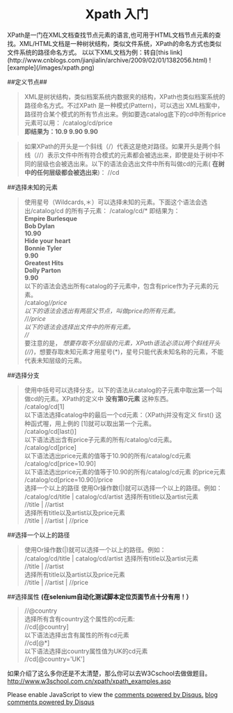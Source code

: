 <h1 align="center">Xpath 入门 </h1>
XPath是一门在XML文档查找节点元素的语言,也可用于HTML文档节点元素的查找。XML/HTML文档是一种树状结构，类似文件系统，XPath的命名方式也类似文件系统的路径命名方式。
以以下XML文档为例：转自[this link](http://www.cnblogs.com/jianjialin/archive/2009/02/01/1382056.html)  
![example](/images/xpath.png)

##定义节点##
>XML是树状结构，类似档案系统内数据夹的结构，XPath也类似档案系统的路径命名方式。不过XPath 是一种模式(Pattern)，可以选出 XML档案中，路径符合某个模式的所有节点出来。例如要选catalog底下的cd中所有price元素可以用：  /catalog/cd/price     
 **即结果为：10.9 9.90 9.90**

>如果XPath的开头是一个斜线（/）代表这是绝对路径。如果开头是两个斜线（//）表示文件中所有符合模式的元素都会被选出来，即使是处于树中不同的层级也会被选出来。以下的语法会选出文件中所有叫做cd的元素(
**在树中的任何层级都会被选出来**)：   //cd  


##选择未知的元素 
>使用星号（Wildcards,＊）可以选择未知的元素。下面这个语法会选出/catalog/cd 的所有子元素： 
>/catalog/cd/*
即结果为：   
**Empire Burlesque  
Bob Dylan  
10.90  
Hide your heart  
Bonnie Tyler  
9.90  
Greatest Hits  
Dolly Parton  
9.90**   
>以下的语法会选出所有catalog的子元素中，包含有price作为子元素的元素。   
/catalog/*/price    
以下的语法会选出有两层父节点，叫做price的所有元素。   
/*/*/price   
以下的语法会选择出文件中的所有元素。   
//*   
要注意的是，
_想要存取不分层级的元素，XPath语法必须以两个斜线开头(//)_，想要存取未知元素才用星号(*)，星号只能代表未知名称的元素，不能代表未知层级的元素。   


##选择分支
>使用中括号可以选择分支。以下的语法从catalog的子元素中取出第一个叫做cd的元素。XPath的定义中
**没有第0元素**
这种东西。   
/catalog/cd[1]   
以下语法选择catalog中的最后一个cd元素：（XPathj并没有定义 first() 这种函式喔，用上例的 [1]就可以取出第一个元素。  
/catalog/cd[last()]   
以下语法选出含有price子元素的所有/catalog/cd元素。   
/catalog/cd[price]   
以下语法选出price元素的值等于10.90的所有/catalog/cd元素   
/catalog/cd[price=10.90]   
以下语法选出price元素的值等于10.90的所有/catalog/cd元素 的price元素   
/catalog/cd[price=10.90]/price   
选择一个以上的路径 
使用Or操作数(|)就可以选择一个以上的路径。例如：   
/catalog/cd/title | catalog/cd/artist
选择所有title以及artist元素   
//title | //artist   
选择所有title以及artist以及price元素    
//title | //artist | //price


##选择一个以上的路径
>使用Or操作数(|)就可以选择一个以上的路径。例如：  
/catalog/cd/title | catalog/cd/artist
 选择所有title以及artist元素  
//title | //artist  
选择所有title以及artist以及price元素  
//title | //artist | //price


##选择属性 **(在selenium自动化测试脚本定位页面节点十分有用！）**
>//@country   
选择所有含有country这个属性的cd元素:  
//cd[@country]  
以下语法选择出含有属性的所有cd元素  
//cd[@*]   
以下语法选择出country属性值为UK的cd元素   
//cd[@country='UK']

如果介绍了这么多你还是不太清楚，那么你可以去W3Cschool去做做题目。
http://www.w3school.com.cn/xpath/xpath_examples.asp
<body>
    <div id="disqus_thread"></div>
    <script type="text/javascript">
    /* * * CONFIGURATION VARIABLES: EDIT BEFORE PASTING INTO YOUR WEBPAGE * * */
    var disqus_shortname = 'example'; // required: replace example with your forum shortname 这个地方需要改成你配置的网站名
    /* * * DON'T EDIT BELOW THIS LINE * * */
    (function() {
    var dsq = document.createElement('script'); dsq.type = 'text/javascript'; dsq.async = true;
    dsq.src = 'http://' + disqus_shortname + '.disqus.com/embed.js';
    (document.getElementsByTagName('head')[0] || document.getElementsByTagName('body')[0]).appendChild(dsq);
    })();
    </script>
    <noscript>Please enable JavaScript to view the <a href="http://disqus.com/?ref_noscript">comments powered by Disqus.</a></noscript>
    <a href="http://disqus.com" class="dsq-brlink">blog comments powered by <span class="logo-disqus">Disqus</span></a>
</body>



